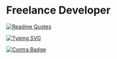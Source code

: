 # Freelance  Developer

[![Readme Quotes](https://quotes-github-readme.vercel.app/api?type=horizontal)](https://github.com/zakimzf)

[![Typing SVG](https://readme-typing-svg.demolab.com?font=DotGothic16&weight=800&pause=1000&color=020802&width=435&lines=Freelance+Web+Developer)](https://git.io/typing-svg)


 [![Contra Badge](https://contra.com/static/embed/media/hiremeoncontra-light.png)](https://on.contra.com/gfjRmg)

